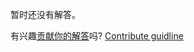 
暂时还没有解答。

有兴趣[贡献你的解答](https://github.com/BFEdev/BFE.dev-solutions/blob/main/quiz/Promise-prototype-finally_zh.md)吗? [Contribute guidline](https://github.com/BFEdev/BFE.dev-solutions#how-to-contribute)

